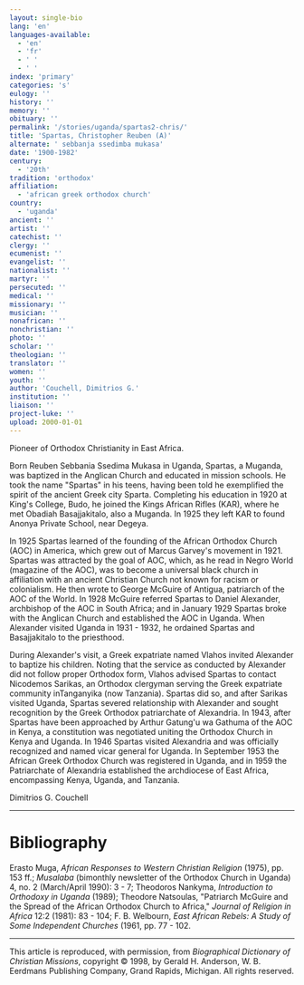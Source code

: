 ```yaml
---
layout: single-bio
lang: 'en'
languages-available:
  - 'en'
  - 'fr'
  - ' '
  - ' '
index: 'primary'
categories: 's'
eulogy: ''
history: ''
memory: ''
obituary: ''
permalink: '/stories/uganda/spartas2-chris/'
title: 'Spartas, Christopher Reuben (A)'
alternate: ' sebbanja ssedimba mukasa'
date: '1900-1982'
century:
  - '20th'
tradition: 'orthodox'
affiliation:
  - 'african greek orthodox church'
country:
  - 'uganda'
ancient: ''
artist: ''
catechist: ''
clergy: ''
ecumenist: ''
evangelist: ''
nationalist: ''
martyr: ''
persecuted: ''
medical: ''
missionary: ''
musician: ''
nonafrican: ''
nonchristian: ''
photo: ''
scholar: ''
theologian: ''
translator: ''
women: ''
youth: ''
author: 'Couchell, Dimitrios G.'
institution: ''
liaison: ''
project-luke: ''
upload: 2000-01-01
---
```



Pioneer of Orthodox Christianity in East Africa.

Born Reuben Sebbania Ssedima Mukasa in Uganda, Spartas, a Muganda, was baptized in the Anglican Church and educated in mission schools. He took the name "Spartas" in his teens, having been told he exemplified the spirit of the ancient Greek city Sparta. Completing his education in 1920 at King's College, Budo, he joined the Kings African Rifles (KAR), where he met Obadiah Basajjakitalo, also a Muganda. In 1925 they left KAR to found Anonya Private School, near Degeya.

In 1925 Spartas learned of the founding of the African Orthodox Church (AOC) in America, which grew out of Marcus Garvey's movement in 1921. Spartas was attracted by the goal of AOC, which, as he read in Negro World (magazine of the AOC), was to become a universal black church in affiliation with an ancient Christian Church not known for racism or colonialism. He then wrote to George McGuire of Antigua, patriarch of the AOC of the World. In 1928 McGuire referred Spartas to Daniel Alexander, archbishop of the AOC in South Africa; and in January 1929 Spartas broke with the Anglican Church and established the AOC in Uganda. When Alexander visited Uganda in 1931 - 1932, he ordained Spartas and Basajjakitalo to the priesthood.

During Alexander's visit, a Greek expatriate named Vlahos invited Alexander to baptize his children. Noting that the service as conducted by Alexander did not follow proper Orthodox form, Vlahos advised Spartas to contact Nicodemos Sarikas, an Orthodox clergyman serving the Greek expatriate community inTanganyika (now Tanzania). Spartas did so, and after Sarikas visited Uganda, Spartas severed relationship with Alexander and sought recognition by the Greek Orthodox patriarchate of Alexandria. In 1943, after Spartas have been approached by Arthur Gatung'u wa Gathuma of the AOC in Kenya, a constitution was negotiated uniting the Orthodox Church in Kenya and Uganda. In 1946 Spartas visited Alexandria and was officially recognized and named vicar general for Uganda. In September 1953 the African Greek Orthodox Church was registered in Uganda, and in 1959 the Patriarchate of Alexandria established the archdiocese of East Africa, encompassing Kenya, Uganda, and Tanzania.

Dimitrios G. Couchell

---

# Bibliography

Erasto Muga, *African Responses to Western Christian Religion* (1975), pp. 153 ff.; *Musalaba* (bimonthly newsletter of the Orthodox Church in Uganda) 4, no. 2 (March/April 1990): 3 - 7; Theodoros Nankyma, *Introduction to Orthodoxy in Uganda* (1989); Theodore Natsoulas, "Patriarch McGuire and the Spread of the African Orthodox Church to Africa," *Journal of Religion in Africa* 12:2 (1981): 83 - 104; F. B. Welbourn, *East African Rebels: A Study of Some Independent Churches* (1961, pp. 77 - 102.

---

This article is reproduced, with permission, from *Biographical Dictionary of Christian Missions*,   copyright &copy; 1998, by Gerald H. Anderson, W. B. Eerdmans Publishing Company, Grand Rapids, Michigan.  All rights reserved.